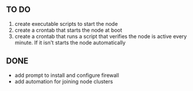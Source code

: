 ## TO DO
1. create executable scripts to start the node
2. create a crontab that starts the node at boot
3. create a crontab that runs a script that verifies the node is active every minute. If it isn't starts the node automatically


## DONE
- add prompt to install and configure firewall
- add automation for joining node clusters
